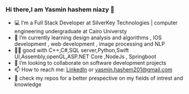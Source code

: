 ### Hi there,I am Yasmin hashem niazy  👋


- 💻 I’m a Full Stack Developer at SilverKey Technologies | computer engineering undergraduate at Cairo Universty
- 🌱 I’m currently learning design analysis and algorithms , IOS development , web development , image processing and NLP
- 👨‍💻 good with C++,C#,SQL server,Python,Swift UI,Assembly,openGL,ASP.NET Core ,NodeJs , Springboot
- 👯 I’m looking to collaborate on software development projects
- 📫  How to reach me: [LinkedIn](https://www.linkedin.com/in/yasmin-hashem-734089218/) or yasmin.hashem201@gmail.com
- 👯 check my repos for a better prespective on my fields of intrest and knowledge 



